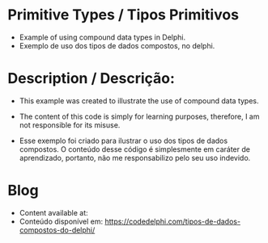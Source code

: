 # Primitive Types / Tipos Primitivos
- Example of using compound data types in Delphi.
- Exemplo de uso dos tipos de dados compostos, no delphi.


# Description / Descrição:
- This example was created to illustrate the use of compound data types.
- The content of this code is simply for learning purposes, therefore, I am not responsible for its misuse.

- Esse exemplo foi criado para ilustrar o uso dos tipos de dados compostos.
O conteúdo desse código é simplesmente em caráter de aprendizado, portanto, não me responsabilizo pelo seu uso indevido.

# Blog
- Content available at:
- Conteúdo disponível em:
  https://codedelphi.com/tipos-de-dados-compostos-do-delphi/
